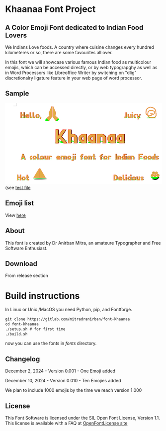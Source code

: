 # Khaanaa Font Project

## A Color Emoji Font dedicated to Indian Food Lovers 
We Indians Love foods. A country where cuisine changes every hundred kilometeres or so, there are some favourites all over.

In this font we will showcase various famous Indian food as multicolour emojis, which can be accessed directly, or by web typograpghy as well as in Word Processors like Libreoffice Writer by switching on "dlig" discretionalry ligature feature in your web page of word processor.

## Sample 
![Khaanaa font](public/images/khaanaa-font.png)
(see [test file](https://fonts.atipra.in/khaanaa-test.html)
## Emoji list 
View [here](public/codepoints.md) 

## About 
This font is created by Dr Anirban Mitra, an amateure Typographer and Free Software Enthusiast.
## Download 
From release section

# Build instructions 
In Linux or Unix /MacOS you need Python, pip, and Fontforge.

```
git clone https://gitlab.com/mitradranirban/font-khaanaa
cd font-khaanaa
./setup.sh # for first time
./build.sh
```
now you can use the fonts in *fonts* directory. 

 
## Changelog
December 2, 2024 -  Version 0.001 - One Emoji added

December 10, 2024 - Version 0.010 - Ten Emojies added

We plan to include 1000 emojis by the time we reach version 1.000 

## License

This Font Software is licensed under the SIL Open Font License, Version 1.1.
This license is available with a FAQ at [OpenFontLicense site](https://openfontlicense.org/)
